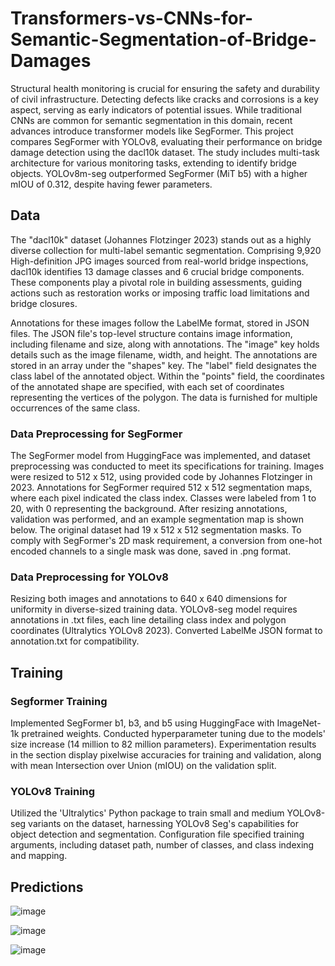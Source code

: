# Transformers-vs-CNNs-for-Semantic-Segmentation-of-Bridge-Damages

Structural health monitoring is crucial for ensuring the safety and durability of civil infrastructure. Detecting defects like cracks and corrosions is a key aspect, serving as early indicators of potential issues. While traditional CNNs are common for semantic segmentation in this domain, recent advances introduce transformer models like SegFormer. This project compares SegFormer with YOLOv8, evaluating their performance on bridge damage detection using the dacl10k dataset. The study includes multi-task architecture for various monitoring tasks, extending to identify bridge objects. YOLOv8m-seg outperformed SegFormer (MiT b5) with a higher mIOU of 0.312, despite having fewer parameters.

## Data

The "dacl10k" dataset (Johannes Flotzinger 2023) stands out as a highly diverse collection for multi-label semantic segmentation. Comprising 9,920 High-definition JPG images sourced from real-world bridge inspections, dacl10k identifies 13 damage classes and 6 crucial bridge components. These components play a pivotal role in building assessments, guiding actions such as restoration works or imposing traffic load limitations and bridge closures.

Annotations for these images follow the LabelMe format, stored in JSON files. The JSON file's top-level structure contains image information, including filename and size, along with annotations. The "image" key holds details such as the image filename, width, and height. The annotations are stored in an array under the "shapes" key. The "label" field designates the class label of the annotated object. Within the "points" field, the coordinates of the annotated shape are specified, with each set of coordinates representing the vertices of the polygon. The data is furnished for multiple occurrences of the same class.

### Data Preprocessing for SegFormer


The SegFormer model from HuggingFace was implemented, and dataset preprocessing was conducted to meet its specifications for training. Images were resized to 512 x 512, using provided code by Johannes Flotzinger in 2023. Annotations for SegFormer required 512 x 512 segmentation maps, where each pixel indicated the class index. Classes were labeled from 1 to 20, with 0 representing the background. After resizing annotations, validation was performed, and an example segmentation map is shown below. The original dataset had 19 x 512 x 512 segmentation masks. To comply with SegFormer's 2D mask requirement, a conversion from one-hot encoded channels to a single mask was done, saved in .png format.

### Data Preprocessing for YOLOv8

Resizing both images and annotations to 640 x 640 dimensions for uniformity in diverse-sized training data. YOLOv8-seg model requires annotations in .txt files, each line detailing class index and polygon coordinates (Ultralytics YOLOv8 2023). Converted LabelMe JSON format to annotation.txt for compatibility.

## Training

### Segformer Training
Implemented SegFormer b1, b3, and b5 using HuggingFace with ImageNet-1k pretrained weights. Conducted hyperparameter tuning due to the models' size increase (14 million to 82 million parameters). Experimentation results in the section display pixelwise accuracies for training and validation, along with mean Intersection over Union (mIOU) on the validation split.

### YOLOv8 Training

Utilized the 'Ultralytics' Python package to train small and medium YOLOv8-seg variants on the dataset, harnessing YOLOv8 Seg's capabilities for object detection and segmentation. Configuration file specified training arguments, including dataset path, number of classes, and class indexing and mapping.

## Predictions
![image](https://github.com/VivekaAryan/Transformers-vs-CNNs-for-Semantic-Segmentation-of-Bridge-Damages/assets/52493029/1920903e-976e-4a45-ab81-f716e6f9add8)

![image](https://github.com/VivekaAryan/Transformers-vs-CNNs-for-Semantic-Segmentation-of-Bridge-Damages/assets/52493029/dfba8ac3-d061-44e0-b57f-7b2a93c5e5a1)

![image](https://github.com/VivekaAryan/Transformers-vs-CNNs-for-Semantic-Segmentation-of-Bridge-Damages/assets/52493029/723affe0-50bd-4720-9011-67361cd194ce)



